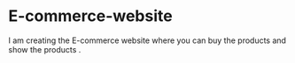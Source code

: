 # E-commerce-website
I am creating the E-commerce website where you  can buy the products and show the products .
